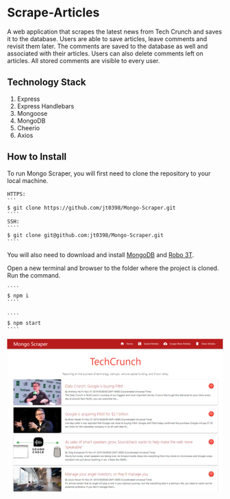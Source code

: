 # Scrape-Articles

A web application that scrapes the latest news from Tech Crunch and saves it to the database. Users are able to save articles, leave comments and revisit them later. The comments are saved to the database as well and associated with their articles. Users can also delete comments left on articles. All stored comments are visible to every user.

## Technology Stack

1. Express
2. Express Handlebars
3. Mongoose
4. MongoDB
5. Cheerio
6. Axios

## How to Install

To run Mongo Scraper, you will first need to clone the repository to your local machine.

    HTTPS:
    ```
    $ git clone https://github.com/jt0398/Mongo-Scraper.git
    ````
    SSH:
    ````
    $ git clone git@github.com:jt0398/Mongo-Scraper.git
    ````

You will also need to download and install [MongoDB](https://www.mongodb.com/download-center/community) and [Robo 3T](https://robomongo.org/download).

Open a new terminal and browser to the folder where the project is cloned. Run the command.

    ````
    $ npm i
    ````

    ````
    $ npm start
    ````

![image](./public/images/Mongo-Scraper.png)
